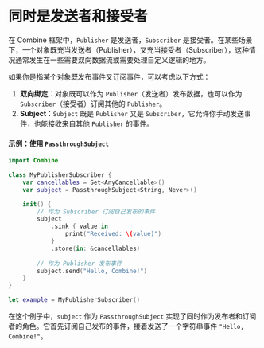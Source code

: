 # 同时是发送者和接受者

在 Combine 框架中，`Publisher` 是发送者，`Subscriber` 是接受者。在某些场景下，一个对象既充当发送者（Publisher），又充当接受者（Subscriber），这种情况通常发生在一些需要双向数据流或需要处理自定义逻辑的地方。

如果你是指某个对象既发布事件又订阅事件，可以考虑以下方式：

1. **双向绑定**：对象既可以作为 `Publisher`（发送者）发布数据，也可以作为 `Subscriber`（接受者）订阅其他的 `Publisher`。
2. **Subject**：`Subject` 既是 `Publisher` 又是 `Subscriber`，它允许你手动发送事件，也能接收来自其他 `Publisher` 的事件。

#### 示例：使用 `PassthroughSubject`

```swift
import Combine

class MyPublisherSubscriber {
    var cancellables = Set<AnyCancellable>()
    var subject = PassthroughSubject<String, Never>()

    init() {
        // 作为 Subscriber 订阅自己发布的事件
        subject
            .sink { value in
                print("Received: \(value)")
            }
            .store(in: &cancellables)
        
        // 作为 Publisher 发布事件
        subject.send("Hello, Combine!")
    }
}

let example = MyPublisherSubscriber()
```

在这个例子中，`subject` 作为 `PassthroughSubject` 实现了同时作为发布者和订阅者的角色。它首先订阅自己发布的事件，接着发送了一个字符串事件 `"Hello, Combine!"`。
